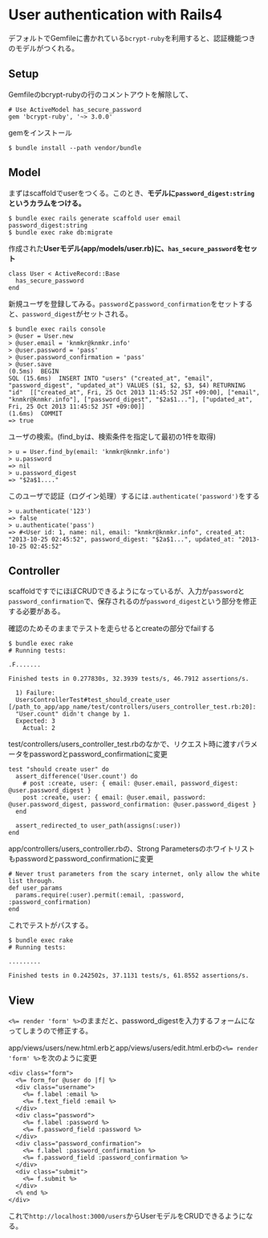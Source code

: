 # User authentication with Rails4

デフォルトでGemfileに書かれている`bcrypt-ruby`を利用すると、認証機能つきのモデルがつくれる。

## Setup

Gemfileのbcrypt-rubyの行のコメントアウトを解除して、

```
# Use ActiveModel has_secure_password
gem 'bcrypt-ruby', '~> 3.0.0'
```

gemをインストール

```
$ bundle install --path vendor/bundle
```


## Model

まずはscaffoldでuserをつくる。このとき、**モデルに`password_digest:string`というカラムをつける。**

```
$ bundle exec rails generate scaffold user email password_digest:string
$ bundle exec rake db:migrate
```

作成された**Userモデル(app/models/user.rb)に、`has_secure_password`をセット**

```
class User < ActiveRecord::Base
  has_secure_password
end
```

新規ユーザを登録してみる。`password`と`password_confirmation`をセットすると、`password_digest`がセットされる。

```
$ bundle exec rails console
> @user = User.new
> @user.email = 'knmkr@knmkr.info'
> @user.password = 'pass'
> @user.password_confirmation = 'pass'
> @user.save
(0.5ms)  BEGIN
SQL (15.6ms)  INSERT INTO "users" ("created_at", "email", "password_digest", "updated_at") VALUES ($1, $2, $3, $4) RETURNING "id"  [["created_at", Fri, 25 Oct 2013 11:45:52 JST +09:00], ["email", "knmkr@knmkr.info"], ["password_digest", "$2a$1..."], ["updated_at", Fri, 25 Oct 2013 11:45:52 JST +09:00]]
(1.6ms)  COMMIT
=> true
```

ユーザの検索。(find_byは、検索条件を指定して最初の1件を取得)

```
> u = User.find_by(email: 'knmkr@knmkr.info')
> u.password
=> nil
> u.password_digest
=> "$2a$1...."
```

このユーザで認証（ログイン処理）するには`.authenticate('password')`をする

```
> u.authenticate('123')
=> false
> u.authenticate('pass')
=> #<User id: 1, name: nil, email: "knmkr@knmkr.info", created_at: "2013-10-25 02:45:52", password_digest: "$2a$1...", updated_at: "2013-10-25 02:45:52"
```


## Controller

scaffoldですでにほぼCRUDできるようになっているが、入力が`password`と`password_confirmation`で、保存されるのが`password_digest`という部分を修正する必要がある。

確認のためそのままでテストを走らせるとcreateの部分でfailする

```
$ bundle exec rake
# Running tests:

.F.......

Finished tests in 0.277830s, 32.3939 tests/s, 46.7912 assertions/s.

  1) Failure:
  UsersControllerTest#test_should_create_user [/path_to_app/app_name/test/controllers/users_controller_test.rb:20]:
  "User.count" didn't change by 1.
  Expected: 3
    Actual: 2
```

test/controllers/users_controller_test.rbのなかで、リクエスト時に渡すパラメータをpasswordとpassword_confirmationに変更

```
test "should create user" do
  assert_difference('User.count') do
    # post :create, user: { email: @user.email, password_digest: @user.password_digest }
    post :create, user: { email: @user.email, password: @user.password_digest, password_confirmation: @user.password_digest }
  end

  assert_redirected_to user_path(assigns(:user))
end
```

app/controllers/users_controller.rbの、Strong Parametersのホワイトリストもpasswordとpassword_confirmationに変更

```
# Never trust parameters from the scary internet, only allow the white list through.
def user_params
  params.require(:user).permit(:email, :password, :password_confirmation)
end
```

これでテストがパスする。

```
$ bundle exec rake
# Running tests:

.........

Finished tests in 0.242502s, 37.1131 tests/s, 61.8552 assertions/s.
```


## View

`<%= render 'form' %>`のままだと、password_digestを入力するフォームになってしまうので修正する。

app/views/users/new.html.erbとapp/views/users/edit.html.erbの`<%= render 'form' %>`を次のように変更

```
<div class="form">
  <%= form_for @user do |f| %>
  <div class="username">
    <%= f.label :email %>
    <%= f.text_field :email %>
  </div>
  <div class="password">
    <%= f.label :password %>
    <%= f.password_field :password %>
  </div>
  <div class="password_confirmation">
    <%= f.label :password_confirmation %>
    <%= f.password_field :password_confirmation %>
  </div>
  <div class="submit">
    <%= f.submit %>
  </div>
  <% end %>
</div>
```

これで`http://localhost:3000/users`からUserモデルをCRUDできるようになる。
